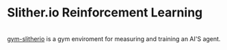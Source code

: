 <h1>Slither.io Reinforcement Learning</h1>
<br>
<a href="https://github.com/BabakAkbari/Slither.io-AI/tree/master/gym-slitherio">gym-slitherio</a> is a gym enviroment for measuring and training an AI'S agent.

